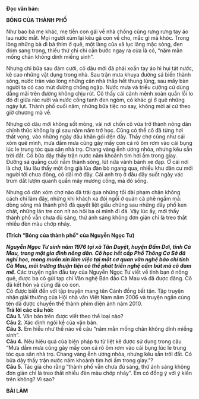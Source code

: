 **Đọc văn bản:**<br>

**BÓNG CỦA THÀNH PHỐ**<br>

Như bao bà mẹ khác, mẹ tiễn con gái về nhà chồng cũng rưng rưng tay áo lau nước mắt. Mọi người xúm lại kêu gã con về cho, mắc gì mà khóc. Trong lòng những bà dì bá thím ở quê, một làng của xã lục lăng mặc sòng, đen đóm sang trọng, thiếu thứ chi chi cần bước ngay ra cửa là có, “năm mằn mống chân không dính miềng sình”.

Nhưng chỉ bữa sau đám cưới, cô dâu mới đã phải xoắn tay áo hì hụi tát nước, kê cao những vật dụng trong nhà. Sau trận mưa khuya đường sá biến thành sông, nước tràn vào lòng những căn nhà thấp hết thung lũng, sau mấy bàn người ta có cao mút đường chống ngập. Nước mưa và triều cường cứ dùng dằng mãi trên đường không chịu rút. Cô thấy cái cảnh mênh xoản quẩn lỗi lo đó đi giữa rác rưởi và nước cống tanh đen ngòm, có khác gì ở quê những ngày lụt. Thành phố cuối năm, những bữa tiệc no say, không mời ai cứ theo giờ chương mà về.

Nhưng cô dâu mới không sốt mỏng, vài nơi chốn cô vừa trở thành nông dân chính thức không lạ gì sau năm năm trở học. Cũng có thể cô đã từng hơi thất vọng, vào những ngày đầu khăn gói đến đây. Thấy chợ cũng như cái xóm quê mình, mưa dầm mưa cũng gãy mấy con cá rô ôm rơm vào cái bụng lúc le trung tóc qua sân nhà trọ. Chang vàng ễnh ương nhòa, nhưng kêu sẵn trời đất. Có bữa dậy thấy trận nước năm khoảnh tim hơi ấm trong giay. Đường sá quằng cuối nằm thành sông, lút nửa vành bánh xe đạp. Ở cái nơi là chợ, lâu lâu thấy một ông già lùa đàn bò ngang qua, nhiều khu dân cư mới người tới chưa đông, có dải mờ đây. Cái anh trọ ở đâu đây suốt ngày vác trùm dắt lượm quanh quẩn mây mương cống, mà đó sống.

Nhưng cô dân xóm chợ nào đã trải qua những tối dài phạm chân không cách chi làm đây, những khi khách xa đói ngồi ở quán cà phê ngắm mả: dòng sông mà thành phố đã quyết liệt giấu chúng sau những dãy phố ken chật, những lán tre con nít ao hôi ba oi mình đi đá. Vậy lúc ấy, mới thấy thành phố vẫn chưa đủ sáng, thứ ánh sáng không đơn giản chỉ là treo thắt nhiều đèn màu chớp nháy.

**(Trích “Bóng của thành phố” của Nguyễn Ngọc Tư)**<br>

***Nguyễn Ngọc Tư sinh năm 1976 tại xã Tân Duyệt, huyện Đầm Dơi, tỉnh Cà Mau, trong một gia đình nông dân. Cô học hết cấp Phổ Thông Cơ Sở đã nghỉ học, mong muốn xin làm việc tại một cơ quan văn nghệ báo chí tỉnh Cà Mau, môi trường thuận tiện có thể phát triển nghệ cầm bút mà cô đam mê***. Các truyện ngắn đầu tay của Nguyễn Ngọc Tư viết về tỉnh bạn ở nông quê, được ba cô gửi tạp chí Văn nghệ Bán đảo Cà Mau và đã được đăng. Cô đã kết hôn và cũng đã có con.
<br>
Cô được biết đến với tập truyện mang tên Cánh đồng bất tận. Tập truyện nhận giải thưởng của Hội nhà văn Việt Nam năm 2006 và truyện ngắn cùng tên đã được chuyển thể thành phim điện ảnh năm 2010.
<br>
**Trả lời các câu hỏi:**<br>
**Câu 1.** Văn bản trên được viết theo thể loại nào?<br>
**Câu 2.** Xác định ngôi kể của văn bản.<br>
**Câu 3.** Em hiểu như thế nào về câu “năm mằn mống chân không dính miềng sình”.<br>
**Câu 4.** Nêu hiệu quả của biện pháp tu từ liệt kê được sử dụng trong câu “Mưa dầm mưa cũng gãy mấy con cá rô ôm rơm vào cái bụng lúc le trung tóc qua sân nhà trọ. Chang vàng ễnh ương nhòa, nhưng kêu sẵn trời đất. Có bữa dậy thấy trận nước năm khoảnh tim hơi ấm trong giay.”?<br>
**Câu 5.** Tác giả cho rằng “thành phố vẫn chưa đủ sáng, thứ ánh sáng không đơn giản chỉ là treo thắt nhiều đèn màu chớp nháy”. Em có đồng ý với ý kiến trên không? Vì sao?<br>

**BÀI LÀM**
